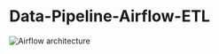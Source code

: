 ﻿# Data-Pipeline-Airflow-ETL


![Airflow architecture](https://github.com/user-attachments/assets/36baf3c4-a08a-4d53-940c-855a12416fd1)
